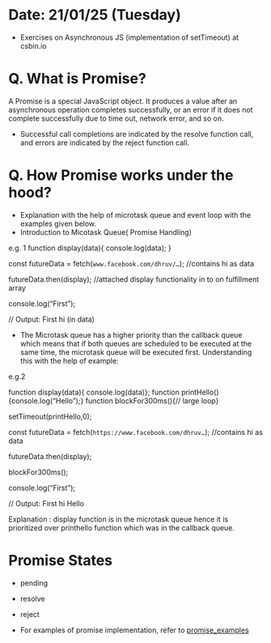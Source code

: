 # Date: 21/01/25 (Tuesday)

- Exercises on Asynchronous JS (implementation of setTimeout) at csbin.io

# Q. What is Promise? 

A Promise is a special JavaScript object. It produces a value after an asynchronous 
operation completes successfully, or an error if it does not complete successfully 
due to time out, network error, and so on.

- Successful call completions are indicated by the resolve function call, and errors are indicated by the reject function call.
 
# Q. How Promise works under the hood?

- Explanation with the help of microtask queue and event loop with the examples given below.
- Introduction to Micotask Queue( Promise Handling)

e.g. 1
function display(data){
     console.log(data);
}

const futureData = fetch(`www.facebook.com/dhruv/…`);   //contains hi as data

futureData.then(display);	//attached display functionality in to on fulfillment array

console.log(“First”);

// Output: First
           hi (in data)

- The Microtask queue has a higher priority than the callback queue which means that if both queues are scheduled to be executed at the same time, the microtask queue will be executed first.
Understanding this with the help of example: 

e.g.2 

function display(data){ console.log(data)};
function printHello(){console.log(“Hello”);}
function blockFor300ms(){// large loop}

setTimeout(printHello,0);

const futureData = fetch(`https://www.facebook.com/dhruv…`);    //contains hi as data

futureData.then(display);

blockFor300ms();

console.log(“First”);


// Output: First
           hi
           Hello

Explanation : display function is in the microtask queue hence it is prioritized over printhello function which was in the callback queue.

# Promise States
- pending
- resolve
- reject


- For examples of promise implementation, refer to [promise_examples](./promise.js)